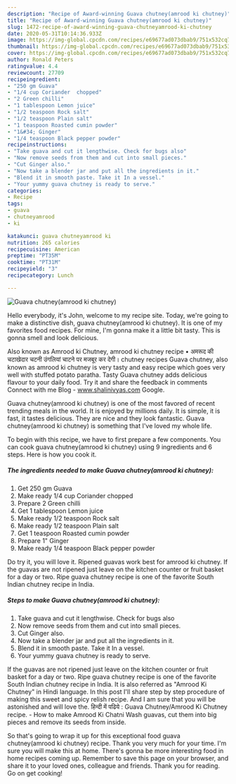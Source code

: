 ```yaml
---
description: "Recipe of Award-winning Guava chutney(amrood ki chutney)"
title: "Recipe of Award-winning Guava chutney(amrood ki chutney)"
slug: 1472-recipe-of-award-winning-guava-chutneyamrood-ki-chutney
date: 2020-05-31T10:14:36.933Z
image: https://img-global.cpcdn.com/recipes/e69677ad073dbab9/751x532cq70/guava-chutneyamrood-ki-chutney-recipe-main-photo.jpg
thumbnail: https://img-global.cpcdn.com/recipes/e69677ad073dbab9/751x532cq70/guava-chutneyamrood-ki-chutney-recipe-main-photo.jpg
cover: https://img-global.cpcdn.com/recipes/e69677ad073dbab9/751x532cq70/guava-chutneyamrood-ki-chutney-recipe-main-photo.jpg
author: Ronald Peters
ratingvalue: 4.4
reviewcount: 27709
recipeingredient:
- "250 gm Guava"
- "1/4 cup Coriander  chopped"
- "2 Green chilli"
- "1 tablespoon Lemon juice"
- "1/2 teaspoon Rock salt"
- "1/2 teaspoon Plain salt"
- "1 teaspoon Roasted cumin powder"
- "1&#34; Ginger"
- "1/4 teaspoon Black pepper powder"
recipeinstructions:
- "Take guava and cut it lengthwise. Check for bugs also"
- "Now remove seeds from them and cut into small pieces."
- "Cut Ginger also."
- "Now take a blender jar and put all the ingredients in it."
- "Blend it in smooth paste. Take it In a vessel."
- "Your yummy guava chutney is ready to serve."
categories:
- Recipe
tags:
- guava
- chutneyamrood
- ki

katakunci: guava chutneyamrood ki 
nutrition: 265 calories
recipecuisine: American
preptime: "PT35M"
cooktime: "PT31M"
recipeyield: "3"
recipecategory: Lunch

---
```



![Guava chutney(amrood ki chutney)](https://img-global.cpcdn.com/recipes/e69677ad073dbab9/751x532cq70/guava-chutneyamrood-ki-chutney-recipe-main-photo.jpg)

Hello everybody, it's John, welcome to my recipe site. Today, we're going to make a distinctive dish, guava chutney(amrood ki chutney). It is one of my favorites food recipes. For mine, I'm gonna make it a little bit tasty. This is gonna smell and look delicious.

Also known as Amrood ki Chutney, amrood ki chutney recipe • अमरूद की चटाखेदार चटनी उंगलियां चाटने पर मजबूर कर देगी। chutney recipes Guava chutney, also known as amrood ki chutney is very tasty and easy recipe which goes very well with stuffed potato paratha. Tasty Guava chutney adds delicious flavour to your daily food. Try it and share the feedback in comments Connect with me Blog - www.shalinivyas.com Google.

Guava chutney(amrood ki chutney) is one of the most favored of recent trending meals in the world. It is enjoyed by millions daily. It is simple, it is fast, it tastes delicious. They are nice and they look fantastic. Guava chutney(amrood ki chutney) is something that I've loved my whole life.


To begin with this recipe, we have to first prepare a few components. You can cook guava chutney(amrood ki chutney) using 9 ingredients and 6 steps. Here is how you cook it.

<!--inarticleads1-->

##### The ingredients needed to make Guava chutney(amrood ki chutney):

1. Get 250 gm Guava
1. Make ready 1/4 cup Coriander  chopped
1. Prepare 2 Green chilli
1. Get 1 tablespoon Lemon juice
1. Make ready 1/2 teaspoon Rock salt
1. Make ready 1/2 teaspoon Plain salt
1. Get 1 teaspoon Roasted cumin powder
1. Prepare 1&#34; Ginger
1. Make ready 1/4 teaspoon Black pepper powder


Do try it, you will love it. Ripened guavas work best for amrood ki chutney. If the guavas are not ripened just leave on the kitchen counter or fruit basket for a day or two. Ripe guava chutney recipe is one of the favorite South Indian chutney recipe in India. 

<!--inarticleads2-->

##### Steps to make Guava chutney(amrood ki chutney):

1. Take guava and cut it lengthwise. Check for bugs also
1. Now remove seeds from them and cut into small pieces.
1. Cut Ginger also.
1. Now take a blender jar and put all the ingredients in it.
1. Blend it in smooth paste. Take it In a vessel.
1. Your yummy guava chutney is ready to serve.


If the guavas are not ripened just leave on the kitchen counter or fruit basket for a day or two. Ripe guava chutney recipe is one of the favorite South Indian chutney recipe in India. It is also referred as &#34;Amrood Ki Chutney&#34; in Hindi language. In this post I&#39;ll share step by step procedure of making this sweet and spicy relish recipe. And I am sure that you will be astonished and will love the. हिन्दी में पढिये : Guava Chutney/Amrood Ki Chutney recipe. - How to make Amrood Ki Chatni Wash guavas, cut them into big pieces and remove its seeds from inside. 

So that's going to wrap it up for this exceptional food guava chutney(amrood ki chutney) recipe. Thank you very much for your time. I'm sure you will make this at home. There's gonna be more interesting food in home recipes coming up. Remember to save this page on your browser, and share it to your loved ones, colleague and friends. Thank you for reading. Go on get cooking!
